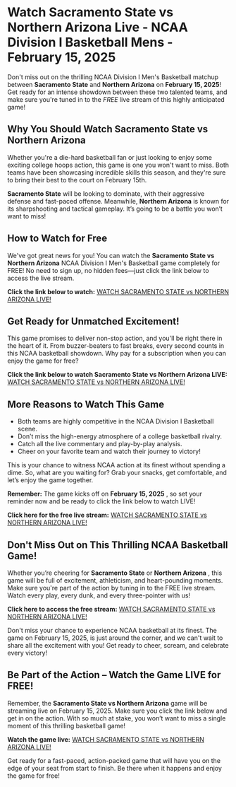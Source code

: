 # Watch Sacramento State vs Northern Arizona Live - NCAA Division I Basketball Mens - February 15, 2025

Don't miss out on the thrilling NCAA Division I Men's Basketball matchup between **Sacramento State** and **Northern Arizona** on **February 15, 2025**! Get ready for an intense showdown between these two talented teams, and make sure you're tuned in to the _FREE_ live stream of this highly anticipated game!

## Why You Should Watch Sacramento State vs Northern Arizona

Whether you're a die-hard basketball fan or just looking to enjoy some exciting college hoops action, this game is one you won't want to miss. Both teams have been showcasing incredible skills this season, and they're sure to bring their best to the court on February 15th.

**Sacramento State** will be looking to dominate, with their aggressive defense and fast-paced offense. Meanwhile, **Northern Arizona** is known for its sharpshooting and tactical gameplay. It’s going to be a battle you won’t want to miss!

## How to Watch for Free

We've got great news for you! You can watch the **Sacramento State vs Northern Arizona** NCAA Division I Men's Basketball game completely for FREE! No need to sign up, no hidden fees—just click the link below to access the live stream.

**Click the link below to watch:** [WATCH SACRAMENTO STATE vs NORTHERN ARIZONA LIVE!](https://tinyurl.com/livestreamfreeo?st=Sacramento+State+vs+Northern+Arizona&si=ghc)

## Get Ready for Unmatched Excitement!

This game promises to deliver non-stop action, and you'll be right there in the heart of it. From buzzer-beaters to fast breaks, every second counts in this NCAA basketball showdown. Why pay for a subscription when you can enjoy the game for free?

**Click the link below to watch Sacramento State vs Northern Arizona LIVE:** [WATCH SACRAMENTO STATE vs NORTHERN ARIZONA LIVE!](https://tinyurl.com/livestreamfreeo?st=Sacramento+State+vs+Northern+Arizona&si=ghc)

## More Reasons to Watch This Game

- Both teams are highly competitive in the NCAA Division I Basketball scene.
- Don’t miss the high-energy atmosphere of a college basketball rivalry.
- Catch all the live commentary and play-by-play analysis.
- Cheer on your favorite team and watch their journey to victory!

This is your chance to witness NCAA action at its finest without spending a dime. So, what are you waiting for? Grab your snacks, get comfortable, and let’s enjoy the game together.

**Remember:** The game kicks off on **February 15, 2025** , so set your reminder now and be ready to click the link below to watch LIVE!

**Click here for the free live stream:** [WATCH SACRAMENTO STATE vs NORTHERN ARIZONA LIVE!](https://tinyurl.com/livestreamfreeo?st=Sacramento+State+vs+Northern+Arizona&si=ghc)

## Don't Miss Out on This Thrilling NCAA Basketball Game!

Whether you’re cheering for **Sacramento State** or **Northern Arizona** , this game will be full of excitement, athleticism, and heart-pounding moments. Make sure you're part of the action by tuning in to the FREE live stream. Watch every play, every dunk, and every three-pointer with us!

**Click here to access the free stream:** [WATCH SACRAMENTO STATE vs NORTHERN ARIZONA LIVE!](https://tinyurl.com/livestreamfreeo?st=Sacramento+State+vs+Northern+Arizona&si=ghc)

Don't miss your chance to experience NCAA basketball at its finest. The game on February 15, 2025, is just around the corner, and we can't wait to share all the excitement with you! Get ready to cheer, scream, and celebrate every victory!

## Be Part of the Action – Watch the Game LIVE for FREE!

Remember, the **Sacramento State vs Northern Arizona** game will be streaming live on February 15, 2025. Make sure you click the link below and get in on the action. With so much at stake, you won’t want to miss a single moment of this thrilling basketball game!

**Watch the game live:** [WATCH SACRAMENTO STATE vs NORTHERN ARIZONA LIVE!](https://tinyurl.com/livestreamfreeo?st=Sacramento+State+vs+Northern+Arizona&si=ghc)

Get ready for a fast-paced, action-packed game that will have you on the edge of your seat from start to finish. Be there when it happens and enjoy the game for free!
